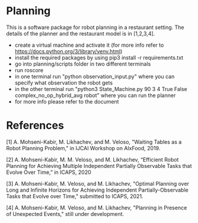 # Planning

This is a software package for robot planning in a restaurant setting. The details of the planner and the restaurant model is in [1,2,3,4].

- create a virtual machine and activate it (for more info refer to https://docs.python.org/3/library/venv.html)
- install the required packages by using pip3 install -r requirements.txt
- go into planning/scripts folder in two different terminals
- run roscore
- in one terminal run "python observation_input.py" where you can specify what observation the robot gets
- in the other terminal run "python3 State_Machine.py 90 3 4 True False complex_no_op_hybrid_avg robot" where you can run the planner
- for more info please refer to the document

# References
[1] A. Mohseni-Kabir, M. Likhachev, and M. Veloso, "Waiting Tables as a Robot Planning Problem," in IJCAI Workshop on AIxFood, 2019.

[2] A. Mohseni-Kabir, M. M. Veloso, and M. Likhachev, “Efficient Robot Planning for Achieving Multiple Independent Partially Observable Tasks that Evolve Over Time,” in ICAPS, 2020

[3] A. Mohseni-Kabir, M. Veloso, and M. Likhachev, "Optimal Planning over Long and Infinite Horizons for Achieving Independent Partially-Observable Tasks that Evolve over Time," submitted to ICAPS, 2021.

[4] A. Mohseni-Kabir, M. Veloso, and M. Likhachev, "Planning in Presence of Unexpected Events," still under development.


